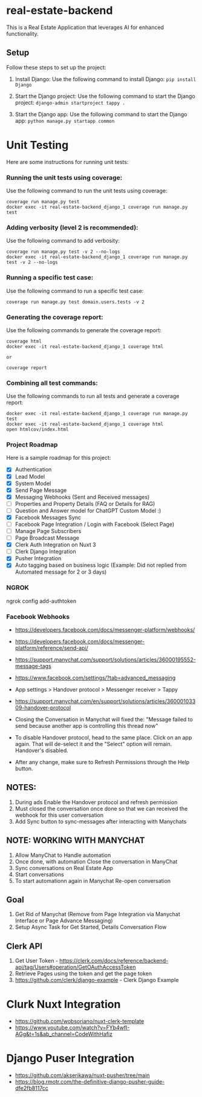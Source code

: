 # real-estate-backend
This is a Real Estate Application that leverages AI for enhanced functionality.

## Setup

Follow these steps to set up the project:

1. Install Django:
   Use the following command to install Django:
   ```pip install Django```

2. Start the Django project:
   Use the following command to start the Django project:
   ```django-admin startproject tappy .```

3. Start the Django app:
   Use the following command to start the Django app:
   ```python manage.py startapp common```

# Unit Testing

Here are some instructions for running unit tests:

### Running the unit tests using coverage:
   Use the following command to run the unit tests using coverage:
   ```
   coverage run manage.py test
   docker exec -it real-estate-backend_django_1 coverage run manage.py test
   ```

### Adding verbosity (level 2 is recommended):
   Use the following command to add verbosity:
   ```
   coverage run manage.py test -v 2 --no-logs
   docker exec -it real-estate-backend_django_1 coverage run manage.py test -v 2 --no-logs
   ```

### Running a specific test case:
   Use the following command to run a specific test case:
   ```
   coverage run manage.py test domain.users.tests -v 2
   ```

### Generating the coverage report:
   Use the following commands to generate the coverage report:
   ```
   coverage html
   docker exec -it real-estate-backend_django_1 coverage html

   or

   coverage report
   ```

### Combining all test commands:
   Use the following commands to run all tests and generate a coverage report:
   ```
   docker exec -it real-estate-backend_django_1 coverage run manage.py test
   docker exec -it real-estate-backend_django_1 coverage html
   open htmlcov/index.html
   ```

### Project Roadmap

Here is a sample roadmap for this project:
- [x] Authentication
- [x] Lead Model
- [x] System Model
- [x] Send Page Message
- [x] Messaging Webhooks (Sent and Received messages)
- [ ] Properties and Property Details (FAQ or Details for RAG)
- [ ] Question and Answer model for ChatGPT Custom Model :)
- [x] Facebook Messages Sync
- [ ] Facebook Page Integration / Login with Facebook (Select Page)
- [ ] Manage Page Subscribers
- [ ] Page Broadcast Message
- [x] Clerk Auth Integration on Nuxt 3
- [ ] Clerk Django Integration
- [x] Pusher Integration
- [x] Auto tagging based on business logic (Example: Did not replied from Automated message for 2 or 3 days)

### NGROK

ngrok config add-authtoken <token>

### Facebook Webhooks

- https://developers.facebook.com/docs/messenger-platform/webhooks/
- https://developers.facebook.com/docs/messenger-platform/reference/send-api/
- https://support.manychat.com/support/solutions/articles/36000195552-message-tags

- https://www.facebook.com/settings/?tab=advanced_messaging
- App settings > Handover protocol > Messenger receiver > Tappy

- https://support.manychat.com/en/support/solutions/articles/36000103309-handover-protocol
- Closing the Conversation in Manychat will fixed the: "Message failed to send because another app is controlling this thread now"

- To disable Handover protocol, head to the same place. Click on an app again. That will de-select it and the "Select" option will remain. Handover's disabled.
- After any change, make sure to Refresh Permissions through the Help button.

## NOTES:

1. During ads Enable the Handover protocol and refresh permission
2. Must closed the conversation once done so that we can received the webhook for this user conversation
3. Add Sync button to sync-messages after interacting with Manychats

## NOTE: WORKING WITH MANYCHAT

1. Allow ManyChat to Handle automation
2. Once done, with automation Close the conversation in ManyChat
3. Sync conversations on Real Estate App
4. Start conversations
5. To start automationn again in Manychat Re-open conversation

## Goal

1. Get Rid of Manychat (Remove from Page Integration via Manychat Interface or Page Advance Messaging)
2. Setup Async Task for Get Started, Details Conversation Flow

## Clerk API

1. Get User Token - https://clerk.com/docs/reference/backend-api/tag/Users#operation/GetOAuthAccessToken
2. Retrieve Pages using the token and get the page token
3. https://github.com/clerk/django-example - Clerk Django Example

# Clurk Nuxt Integration

- https://github.com/wobsoriano/nuxt-clerk-template
- https://www.youtube.com/watch?v=FYb4wfI-AGg&t=1s&ab_channel=CodeWithHafiz

# Django Puser Integration

- https://github.com/akserikawa/nuxt-pusher/tree/main
- https://blog.rmotr.com/the-definitive-django-pusher-guide-dfe2fb8117cc

